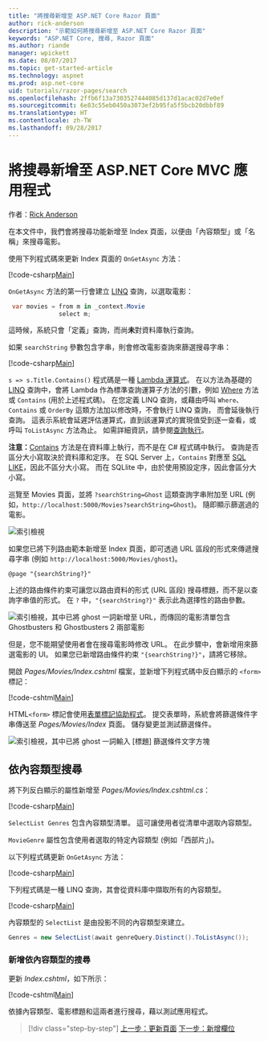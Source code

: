 ```yaml
---
title: "將搜尋新增至 ASP.NET Core Razor 頁面"
author: rick-anderson
description: "示範如何將搜尋新增至 ASP.NET Core Razor 頁面"
keywords: "ASP.NET Core, 搜尋, Razor 頁面"
ms.author: riande
manager: wpickett
ms.date: 08/07/2017
ms.topic: get-started-article
ms.technology: aspnet
ms.prod: asp.net-core
uid: tutorials/razor-pages/search
ms.openlocfilehash: 2ffb6f13a7303527444085d137d1acac02d7e0ef
ms.sourcegitcommit: 6e83c55eb0450a3073ef2b95fa5f5bcb20dbbf89
ms.translationtype: HT
ms.contentlocale: zh-TW
ms.lasthandoff: 09/28/2017
---
```

# <a name="adding-search-to-an-aspnet-core-mvc-app"></a>將搜尋新增至 ASP.NET Core MVC 應用程式

作者：[Rick Anderson](https://twitter.com/RickAndMSFT)

在本文件中，我們會將搜尋功能新增至 Index 頁面，以便由「內容類型」或「名稱」來搜尋電影。

使用下列程式碼來更新 Index 頁面的 `OnGetAsync` 方法：

[!code-csharp[Main](razor-pages-start/sample/RazorPagesMovie/Pages/Movies/Index.cshtml.cs?name=snippet_1stSearch)]

`OnGetAsync` 方法的第一行會建立 [LINQ](https://docs.microsoft.com/dotnet/csharp/programming-guide/concepts/linq/) 查詢，以選取電影：

```csharp
 var movies = from m in _context.Movie
              select m;
```

這時候，系統只會「定義」查詢，而尚**未**對資料庫執行查詢。

如果 `searchString` 參數包含字串，則會修改電影查詢來篩選搜尋字串：

[!code-csharp[Main](razor-pages-start/sample/RazorPagesMovie/Pages/Movies/Index.cshtml.cs?name=snippet_SearchNull)]

`s => s.Title.Contains()` 程式碼是一種 [Lambda 運算式](https://docs.microsoft.com/dotnet/csharp/programming-guide/statements-expressions-operators/lambda-expressions)。 在以方法為基礎的 [LINQ](https://docs.microsoft.com/dotnet/csharp/programming-guide/concepts/linq/) 查詢中，會將 Lambda 作為標準查詢運算子方法的引數，例如 [Where](https://docs.microsoft.com/dotnet/csharp/programming-guide/concepts/linq/query-syntax-and-method-syntax-in-linq) 方法或 `Contains` (用於上述程式碼)。 在您定義 LINQ 查詢，或藉由呼叫 `Where`、`Contains` 或 `OrderBy` 這類方法加以修改時，不會執行 LINQ 查詢， 而會延後執行查詢。 這表示系統會延遲評估運算式，直到該運算式的實現值受到逐一查看，或呼叫 `ToListAsync` 方法為止。 如需詳細資訊，請參閱[查詢執行](https://docs.microsoft.com/dotnet/framework/data/adonet/ef/language-reference/query-execution)。

**注意：**[Contains](https://docs.microsoft.com//dotnet/api/system.data.objects.dataclasses.entitycollection-1.contains) 方法是在資料庫上執行，而不是在 C# 程式碼中執行。 查詢是否區分大小寫取決於資料庫和定序。 在 SQL Server 上，`Contains` 對應至 [SQL LIKE](https://docs.microsoft.com/sql/t-sql/language-elements/like-transact-sql)，因此不區分大小寫。 而在 SQLlite 中，由於使用預設定序，因此會區分大小寫。

巡覽至 Movies 頁面，並將 `?searchString=Ghost` 這類查詢字串附加至 URL (例如，`http://localhost:5000/Movies?searchString=Ghost`)。 隨即顯示篩選過的電影。

![索引檢視](search/_static/ghost.png)

如果您已將下列路由範本新增至 Index 頁面，即可透過 URL 區段的形式來傳遞搜尋字串 (例如 `http://localhost:5000/Movies/ghost`)。

```cshtml
@page "{searchString?}"
```

上述的路由條件約束可讓您以路由資料的形式 (URL 區段) 搜尋標題，而不是以查詢字串值的形式。  在 `?` 中，`"{searchString?}"` 表示此為選擇性的路由參數。

![索引檢視，其中已將 ghost 一詞新增至 URL，而傳回的電影清單包含 Ghostbusters 和 Ghostbusters 2 兩部電影](search/_static/g2.png)

但是，您不能期望使用者會在搜尋電影時修改 URL。 在此步驟中，會新增用來篩選電影的 UI。 如果您已新增路由條件約束 `"{searchString?}"`，請將它移除。

開啟 *Pages/Movies/Index.cshtml* 檔案，並新增下列程式碼中反白顯示的 `<form>` 標記：

[!code-cshtml[Main](razor-pages-start/sample/RazorPagesMovie/Pages/Movies/Index2.cshtml?highlight=14-19&range=1-22)]

HTML`<form>` 標記會使用[表單標記協助程式](xref:mvc/views/working-with-forms#the-form-tag-helper)。 提交表單時，系統會將篩選條件字串傳送至 *Pages/Movies/Index* 頁面。 儲存變更並測試篩選條件。

![索引檢視，其中已將 ghost 一詞輸入 [標題] 篩選條件文字方塊](search/_static/filter.png)

## <a name="search-by-genre"></a>依內容類型搜尋

將下列反白顯示的屬性新增至 *Pages/Movies/Index.cshtml.cs*：

[!code-csharp[Main](razor-pages-start/sample/RazorPagesMovie/Pages/Movies/Index.cshtml.cs?name=snippet_newProps&highlight=11-)]

`SelectList Genres` 包含內容類型清單。 這可讓使用者從清單中選取內容類型。

`MovieGenre` 屬性包含使用者選取的特定內容類型 (例如「西部片」)。

以下列程式碼更新 `OnGetAsync` 方法：

[!code-csharp[Main](razor-pages-start/sample/RazorPagesMovie/Pages/Movies/Index.cshtml.cs?name=snippet_SearchGenre)]

下列程式碼是一種 LINQ 查詢，其會從資料庫中擷取所有的內容類型。

[!code-csharp[Main](razor-pages-start/sample/RazorPagesMovie/Pages/Movies/Index.cshtml.cs?name=snippet_LINQ)]

內容類型的 `SelectList` 是由投影不同的內容類型來建立。

<!-- BUG in OPS
Tag snippet_selectlist's start line '75' should be less than end line '29' when resolving "[!code-csharp[Main](razor-pages-start/sample/RazorPagesMovie/Pages/Movies/Index.cshtml.cs?name=snippet_SelectList)]"

There is no start line.

[!code-csharp[Main](razor-pages-start/sample/RazorPagesMovie/Pages/Movies/Index.cshtml.cs?name=snippet_SelectList)]
-->

```csharp
Genres = new SelectList(await genreQuery.Distinct().ToListAsync());
```

### <a name="adding-search-by-genre"></a>新增依內容類型的搜尋

更新 *Index.cshtml*，如下所示：

[!code-cshtml[Main](razor-pages-start/sample/RazorPagesMovie/Pages/Movies/IndexFormGenreNoRating.cshtml?highlight=16-18&range=1-26)]

依據內容類型、電影標題和這兩者進行搜尋，藉以測試應用程式。

>[!div class="step-by-step"]
[上一步：更新頁面](xref:tutorials/razor-pages/da1)
[下一步：新增欄位](xref:tutorials/razor-pages/new-field)

